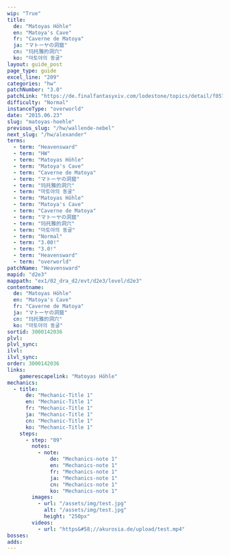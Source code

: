 ```yaml
---
wip: "True"
title:
  de: "Matoyas Höhle"
  en: "Matoya's Cave"
  fr: "Caverne de Matoya"
  ja: "マトーヤの洞窟"
  cn: "玛托雅的洞穴"
  ko: "마토야의 동굴"
layout: guide_post
page_type: guide
excel_line: "209"
categories: "hw"
patchNumber: "3.0"
patchLink: "https://de.finalfantasyxiv.com/lodestone/topics/detail/f0575b82a639492e5a70e34d823d77bddcb7f686"
difficulty: "Normal"
instanceType: "overworld"
date: "2015.06.23"
slug: "matoyas-hoehle"
previous_slug: "/hw/wallende-nebel"
next_slug: "/hw/alexander"
terms:
  - term: "Heavensward"
  - term: "HW"
  - term: "Matoyas Höhle"
  - term: "Matoya's Cave"
  - term: "Caverne de Matoya"
  - term: "マトーヤの洞窟"
  - term: "玛托雅的洞穴"
  - term: "마토야의 동굴"
  - term: "Matoyas Höhle"
  - term: "Matoya's Cave"
  - term: "Caverne de Matoya"
  - term: "マトーヤの洞窟"
  - term: "玛托雅的洞穴"
  - term: "마토야의 동굴"
  - term: "Normal"
  - term: "3.00!"
  - term: "3.0!"
  - term: "Heavensward"
  - term: "overworld"
patchName: "Heavensward"
mapid: "d2e3"
mappath: "ex1/02_dra_d2/evt/d2e3/level/d2e3"
contentname:
  de: "Matoyas Höhle"
  en: "Matoya's Cave"
  fr: "Caverne de Matoya"
  ja: "マトーヤの洞窟"
  cn: "玛托雅的洞穴"
  ko: "마토야의 동굴"
sortid: 3000142036
plvl: 
plvl_sync: 
ilvl: 
ilvl_sync: 
order: 3000142036
links:
    gamerescapelink: "Matoyas Höhle"
mechanics:
  - title:
      de: "Mechanic-Title 1"
      en: "Mechanic-Title 1"
      fr: "Mechanic-Title 1"
      ja: "Mechanic-Title 1"
      cn: "Mechanic-Title 1"
      ko: "Mechanic-Title 1"
    steps:
      - step: "09"
        notes:
          - note:
              de: "Mechanics-note 1"
              en: "Mechanics-note 1"
              fr: "Mechanics-note 1"
              ja: "Mechanics-note 1"
              cn: "Mechanics-note 1"
              ko: "Mechanics-note 1"
        images:
          - url: "/assets/img/test.jpg"
            alt: "/assets/img/test.jpg"
            height: "250px"
        videos:
          - url: "https&#58;//akurosia.de/upload/test.mp4"
bosses:
adds:
---
```

